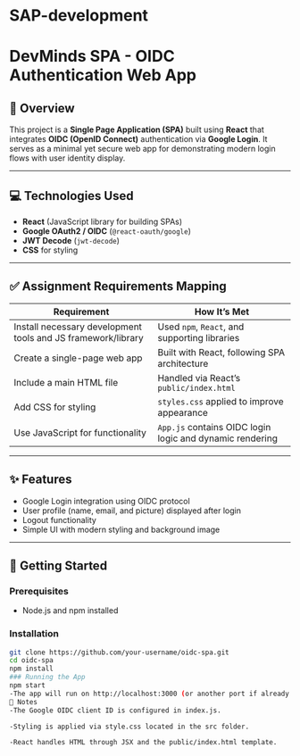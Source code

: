 # SAP-development
# DevMinds SPA - OIDC Authentication Web App

## 📌 Overview

This project is a **Single Page Application (SPA)** built using **React** that integrates **OIDC (OpenID Connect)** authentication via **Google Login**. It serves as a minimal yet secure web app for demonstrating modern login flows with user identity display.

---

## 💻 Technologies Used

- **React** (JavaScript library for building SPAs)
- **Google OAuth2 / OIDC** (`@react-oauth/google`)
- **JWT Decode** (`jwt-decode`)
- **CSS** for styling

---

## ✅ Assignment Requirements Mapping

| Requirement                                                 | How It’s Met                                              |
|-------------------------------------------------------------|-----------------------------------------------------------|
| Install necessary development tools and JS framework/library | Used `npm`, `React`, and supporting libraries             |
| Create a single-page web app                                | Built with React, following SPA architecture              |
| Include a main HTML file                                    | Handled via React’s `public/index.html`                  |
| Add CSS for styling                                         | `styles.css` applied to improve appearance                |
| Use JavaScript for functionality                            | `App.js` contains OIDC login logic and dynamic rendering |

---

## ✨ Features

- Google Login integration using OIDC protocol
- User profile (name, email, and picture) displayed after login
- Logout functionality
- Simple UI with modern styling and background image

---

## 🚀 Getting Started

### Prerequisites

- Node.js and npm installed

### Installation

```bash
git clone https://github.com/your-username/oidc-spa.git
cd oidc-spa
npm install
### Running the App
npm start
-The app will run on http://localhost:3000 (or another port if already in use).
🧠 Notes
-The Google OIDC client ID is configured in index.js.

-Styling is applied via style.css located in the src folder.

-React handles HTML through JSX and the public/index.html template.




